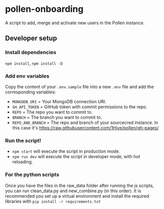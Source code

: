 # pollen-onboarding

A script to add, merge and activate new users in the Pollen instance.

## Developer setup

### Install dependencies

`npm install`, `npm install -D`

### Add env variables

Copy the content of your `.env.sample` file into a new `.env` file and add the corresponding variables:

- `MONGODB_URI` = Your MongoDB connection URI.
- `GH_API_TOKEN` = GitHub token with commit permissions to the repo.
- `REPO` = The repo you want to commit to.
- `BRANCH` = The branch you want to commit to.
- `REPO_AND_BRANCH` = The repo and branch of your sourcecred instance. In this case it's https://raw.githubusercontent.com/1Hive/pollen/gh-pages/

### Run the script!

- `npm start` will execute the script in production mode.
- `npm run dev` will execute the script in developer mode, with hot reloading.


### For the python scripts
Once you have the files in the raw_data folder after running the js scripts, you can run clean_data.py and new_combine.py (in this order). It is recommended you set up a virtual environment and install the required libraries with ```pip install -r requirements.txt```
